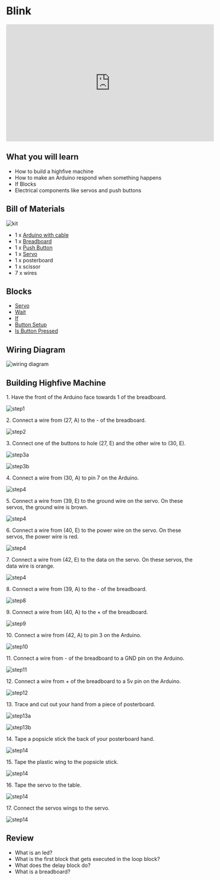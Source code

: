 # Blink

<iframe width="560" height="315" src="https://www.youtube.com/embed/v6Y9LhLaNoI" title="YouTube video player" frameborder="0" allow="accelerometer; autoplay; clipboard-write; encrypted-media; gyroscope; picture-in-picture" allowfullscreen></iframe>

## What you will learn

- How to build a highfive machine
- How to make an Arduino respond when something happens
- If Blocks
- Electrical components like servos and push buttons

## Bill of Materials

![kit](../assets/highfive/kit.jpeg)

- 1 x [Arduino with cable](/lessons/what-is-an-arduino/)
- 1 x [Breadboard](/addons/#breadboard)
- 1 x [Push Button](/addons/#push-buttons)
- 1 x [Servo](/addons/#servos)
- 1 x posterboard
- 1 x scissor
- 7 x wires

## Blocks

- [Servo](/blocks#servo)
- [Wait](/blocks#wait)
- [If](/blocks#if)
- [Button Setup](/blocks#button-setup)
- [Is Button Pressed](/blocks#is-button-pressed)

## Wiring Diagram

![wiring diagram](../assets/highfive/wiring-diagram.png)


## Building Highfive Machine

1\. Have the front of the Arduino face towards 1 of the breadboard.

![step1](../assets/blink/wiring-first-led/step1.png)

2\. Connect a wire from (27, A) to the - of the breadboard.

![step2](../assets/highfive/step2.jpeg)

3\. Connect one of the buttons to hole  (27, E) and the other wire to (30, E).

![step3a](../assets/highfive/step3a.jpeg)

![step3b](../assets/highfive/step3b.jpeg)

4\. Connect a wire from (30, A) to pin 7 on the Arduino.

![step4](../assets/highfive/step4.jpeg)

5\. Connect a wire from (39, E) to the ground wire on the servo.  On these servos, the ground wire is brown.

![step4](../assets/highfive/step5.jpeg)


6\. Connect a wire from (40, E) to the power wire on the servo.  On these servos, the power wire is red.

![step4](../assets/highfive/step6.jpeg)

7\. Connect a wire from (42, E) to the data on the servo.  On these servos, the data wire is orange.

![step4](../assets/highfive/step7.jpeg)

8\. Connect a wire from (39, A) to the - of the breadboard.

![step8](../assets/highfive/step8.jpeg)

9\. Connect a wire from (40, A) to the + of the breadboard.

![step9](../assets/highfive/step9.jpeg)

10\. Connect a wire from (42, A) to pin 3 on the Arduino.

![step10](../assets/highfive/step10.jpeg)

11\. Connect a wire from - of the breadboard to a GND pin on the Arduino.

![step11](../assets/highfive/step11.jpeg)

12\. Connect a wire from + of the breadboard to a 5v pin on the Arduino.

![step12](../assets/highfive/step12.jpeg)

13\. Trace and cut out your hand from a piece of posterboard.

![step13a](../assets/highfive/step13a.jpg)

![step13b](../assets/highfive/step13b.jpg)

14\. Tape a popsicle stick the back of your posterboard hand.

![step14](../assets/highfive/step14.jpeg)

15\. Tape the plastic wing to the popsicle stick.

![step14](../assets/highfive/step15.jpeg)

16\. Tape the servo to the table.

![step14](../assets/highfive/step16.jpeg)

17\. Connect the servos wings to the servo.

![step14](../assets/highfive/step17.png)


## Review

- What is an led?
- What is the first block that gets executed in the loop block?
- What does the delay block do?
- What is a breadboard?
